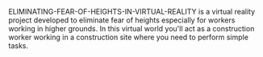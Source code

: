 ELIMINATING-FEAR-OF-HEIGHTS-IN-VIRTUAL-REALITY is a virtual reality project developed to eliminate fear of heights especially for workers working in higher grounds.
In this virtual world you'll act as a construction worker working in a construction site where you need to perform simple tasks.
